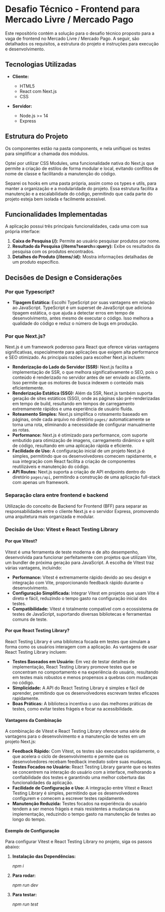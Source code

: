 
# Desafio Técnico - Frontend para Mercado Livre / Mercado Pago

Este repositório contém a solução para o desafio técnico proposto para a vaga de frontend no Mercado Livre / Mercado Pago. A seguir, são detalhados os requisitos, a estrutura do projeto e instruções para execução e desenvolvimento.

## Tecnologias Utilizadas

- **Cliente:**
  - HTML5
  - React com Next.js
  - CSS
  
- **Servidor:**
  - Node.js >= 14
  - Express

## Estrutura do Projeto

Os componentes estão na pasta components, e nela unifiquei os testes para simplificar a chamada dos módulos. 

Optei por utilizar CSS Modules, uma funcionalidade nativa do Next.js que permite a criação de estilos de forma modular e local, evitando conflitos de nome de classe e facilitando a manutenção do código.

Separei os hooks em uma pasta própria, assim como os types e utils, para manter a organização e a modularidade do projeto. Essa estrutura facilita a manutenção e a escalabilidade do código, permitindo que cada parte do projeto esteja bem isolada e facilmente acessível.

## Funcionalidades Implementadas

A aplicação possui três principais funcionalidades, cada uma com sua própria interface:

1. **Caixa de Pesquisa (/):** Permite ao usuário pesquisar produtos por nome.
2. **Resultado da Pesquisa (/items?search=:query):** Exibe os resultados da pesquisa com os produtos encontrados.
3. **Detalhes do Produto (/items/:id):** Mostra informações detalhadas de um produto específico.

## Decisões de Design e Considerações

### Por que Typescript?

- **Tipagem Estática:** Escolhi TypeScript por suas vantagens em relação ao JavaScript. TypeScript é um superset de JavaScript que adiciona tipagem estática, o que ajuda a detectar erros em tempo de desenvolvimento, antes mesmo de executar o código. Isso melhora a qualidade do código e reduz o número de bugs em produção.
  
### Por que Next.js?

Next.js é um framework poderoso para React que oferece várias vantagens significativas, especialmente para aplicações que exigem alta performance e SEO otimizado. As principais razões para escolher Next.js incluem:

- **Renderização do Lado do Servidor (SSR):** Next.js facilita a implementação de SSR, o que melhora significativamente o SEO, pois o conteúdo é renderizado no servidor antes de ser enviado ao cliente. Isso permite que os motores de busca indexem o conteúdo mais eficientemente.
- **Renderização Estática (SSG):** Além da SSR, Next.js também suporta geração de sites estáticos (SSG), onde as páginas são pré-renderizadas em tempo de build, resultando em tempos de carregamento extremamente rápidos e uma experiência de usuário fluída.
- **Roteamento Simples:** Next.js simplifica o roteamento baseado em páginas, onde cada arquivo no diretório `pages/` automaticamente se torna uma rota, eliminando a necessidade de configurar manualmente as rotas.
- **Performance:** Next.js é otimizado para performance, com suporte embutido para otimização de imagens, carregamento dinâmico e split de código, resultando em uma aplicação rápida e eficiente.
- **Facilidade de Uso:** A configuração inicial de um projeto Next.js é simples, permitindo que os desenvolvedores comecem rapidamente, e sua integração com React facilita a criação de componentes reutilizáveis e manutenção do código.
- **API Routes:** Next.js suporta a criação de API endpoints dentro do diretório `pages/api`, permitindo a construção de uma aplicação full-stack com apenas um framework.

### Separação clara entre frontend e backend

Utilização do conceito de Backend for Frontend (BFF) para separar as responsabilidades entre o cliente Next.js e o servidor Express, promovendo uma arquitetura mais organizada e modular.

### Decisão de Uso: Vitest e React Testing Library

#### Por que Vitest?

Vitest é uma ferramenta de teste moderna e de alto desempenho, desenvolvida para funcionar perfeitamente com projetos que utilizam Vite, um bundler de próxima geração para JavaScript. A escolha de Vitest traz várias vantagens, incluindo:

- **Performance:** Vitest é extremamente rápido devido ao seu design e integração com Vite, proporcionando feedback rápido durante o desenvolvimento.
- **Configuração Simplificada:** Integrar Vitest em projetos que usam Vite é direto e fácil, reduzindo o tempo gasto na configuração inicial dos testes.
- **Compatibilidade:** Vitest é totalmente compatível com o ecossistema de testes de JavaScript, suportando diversas bibliotecas e ferramentas comuns de teste.

#### Por que React Testing Library?

React Testing Library é uma biblioteca focada em testes que simulam a forma como os usuários interagem com a aplicação. As vantagens de usar React Testing Library incluem:

- **Testes Baseados em Usuário:** Em vez de testar detalhes de implementação, React Testing Library promove testes que se concentram no comportamento e na experiência do usuário, resultando em testes mais robustos e menos propensos a quebras com mudanças no código.
- **Simplicidade:** A API do React Testing Library é simples e fácil de aprender, permitindo que os desenvolvedores escrevam testes eficazes rapidamente.
- **Boas Práticas:** A biblioteca incentiva o uso das melhores práticas de testes, como evitar testes frágeis e focar na acessibilidade.

#### Vantagens da Combinação

A combinação de Vitest e React Testing Library oferece uma série de vantagens para o desenvolvimento e a manutenção de testes em um projeto Next.js:

- **Feedback Rápido:** Com Vitest, os testes são executados rapidamente, o que acelera o ciclo de desenvolvimento e permite que os desenvolvedores recebam feedback imediato sobre suas mudanças.
- **Testes Focados no Usuário:** React Testing Library garante que os testes se concentrem na interação do usuário com a interface, melhorando a confiabilidade dos testes e garantindo uma melhor cobertura das funcionalidades da aplicação.
- **Facilidade de Configuração e Uso:** A integração entre Vitest e React Testing Library é simples, permitindo que os desenvolvedores configurem e comecem a escrever testes rapidamente.
- **Manutenção Reduzida:** Testes focados na experiência do usuário tendem a ser menos frágeis e mais resistentes a mudanças na implementação, reduzindo o tempo gasto na manutenção de testes ao longo do tempo.

#### Exemplo de Configuração

Para configurar Vitest e React Testing Library no projeto, siga os passos abaixo:

1. **Instalação das Dependências:**

   *npm i*

2. **Para rodar:**

   *npm run dev*

3. **Para testar:**

   *npm run test*
